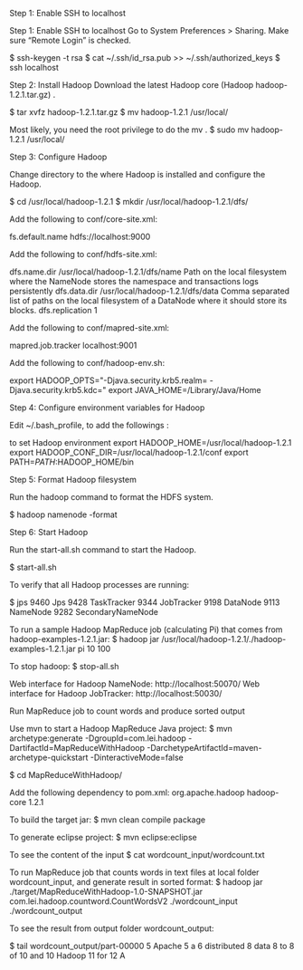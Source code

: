 Step 1: Enable SSH to localhost

Step 1: Enable SSH to localhost
Go to System Preferences > Sharing.
Make sure “Remote Login” is checked.

$ ssh-keygen -t rsa
$ cat ~/.ssh/id_rsa.pub >> ~/.ssh/authorized_keys
$ ssh localhost


Step 2: Install Hadoop
Download the latest Hadoop core (Hadoop hadoop-1.2.1.tar.gz) . 

$ tar xvfz hadoop-1.2.1.tar.gz 
$ mv hadoop-1.2.1 /usr/local/

Most likely, you need the root privilege to do the mv . 
$ sudo mv hadoop-1.2.1 /usr/local/ 


Step 3: Configure Hadoop

Change directory to the  where Hadoop is installed and configure the Hadoop. 

$ cd /usr/local/hadoop-1.2.1
$ mkdir /usr/local/hadoop-1.2.1/dfs/

Add the following to conf/core-site.xml: 

<property>
    <name>fs.default.name</name>
    <value>hdfs://localhost:9000</value>
</property>


Add the following to conf/hdfs-site.xml: 

<configuration>

<property>
	<name>dfs.name.dir</name>
        <value>/usr/local/hadoop-1.2.1/dfs/name</value>
        <description>Path on the local filesystem where the NameNode stores the namespace and transactions logs persistently</description>
</property>


<property>
        <name>dfs.data.dir</name>
        <value>/usr/local/hadoop-1.2.1/dfs/data</value>
        <description>Comma separated list of paths on the local filesystem of a DataNode where it should store its blocks.</description>
</property>

<property>
    	<name>dfs.replication</name>
    	<value>1</value>
</property>

</configuration>


Add the following to conf/mapred-site.xml: 

<property>
    <name>mapred.job.tracker</name>
    <value>localhost:9001</value>
</property>


Add the following to conf/hadoop-env.sh: 

export HADOOP_OPTS="-Djava.security.krb5.realm= -Djava.security.krb5.kdc="
export JAVA_HOME=/Library/Java/Home



Step 4: Configure environment variables for Hadoop

Edit ~/.bash_profile, to add the followings : 

to set Hadoop environment 
export HADOOP_HOME=/usr/local/hadoop-1.2.1
export HADOOP_CONF_DIR=/usr/local/hadoop-1.2.1/conf
export PATH=$PATH:$HADOOP_HOME/bin

Step 5: Format Hadoop filesystem

Run the hadoop command to format the HDFS system. 

$ hadoop namenode -format

Step 6: Start Hadoop

Run the start-all.sh command to start the Hadoop. 

$ start-all.sh

To verify that all Hadoop processes are running:

$ jps
9460 Jps
9428 TaskTracker
9344 JobTracker
9198 DataNode
9113 NameNode
9282 SecondaryNameNode


To run a sample Hadoop MapReduce job (calculating Pi) that comes from hadoop-examples-1.2.1.jar:
$ hadoop jar /usr/local/hadoop-1.2.1/./hadoop-examples-1.2.1.jar pi 10 100

To stop hadoop:
$ stop-all.sh 



Web interface for Hadoop NameNode: http://localhost:50070/
Web interface for Hadoop JobTracker: http://localhost:50030/


Run MapReduce job to count words and produce sorted output 

Use mvn to start a Hadoop MapReduce Java project:
$ mvn archetype:generate -DgroupId=com.lei.hadoop -DartifactId=MapReduceWithHadoop -DarchetypeArtifactId=maven-archetype-quickstart -DinteractiveMode=false 


$ cd MapReduceWithHadoop/


Add the following dependency to pom.xml: 
<dependency>
	<groupId>org.apache.hadoop</groupId>
	<artifactId>hadoop-core</artifactId>
	<version>1.2.1</version>
</dependency>


To build the target jar: 
$ mvn clean compile package 


To generate eclipse project: 
$ mvn eclipse:eclipse 


To see the content of the input 
$ cat wordcount_input/wordcount.txt 



To run MapReduce job that counts words in text files at local folder wordcount_input, and generate result in sorted format: 
$ hadoop jar ./target/MapReduceWithHadoop-1.0-SNAPSHOT.jar com.lei.hadoop.countword.CountWordsV2 ./wordcount_input ./wordcount_output 


To see the result from output folder wordcount_output: 

$ tail wordcount_output/part-00000
5	Apache
5	a
6	distributed
8	data
8	to
8	of
10	and
10	Hadoop
11	for
12	A




